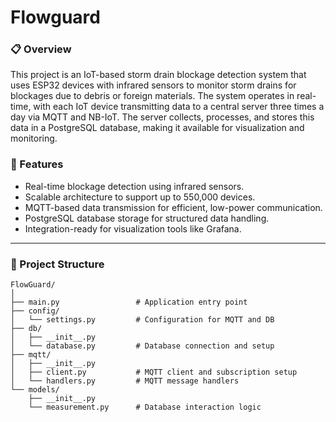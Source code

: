 # Flowguard

### 📋 Overview
This project is an IoT-based storm drain blockage detection system that uses ESP32 devices with infrared sensors to monitor storm drains for blockages due to debris or foreign materials. The system operates in real-time, with each IoT device transmitting data to a central server three times a day via MQTT and NB-IoT. The server collects, processes, and stores this data in a PostgreSQL database, making it available for visualization and monitoring.

### 🚀 Features
- Real-time blockage detection using infrared sensors.
- Scalable architecture to support up to 550,000 devices.
- MQTT-based data transmission for efficient, low-power communication.
- PostgreSQL database storage for structured data handling.
- Integration-ready for visualization tools like Grafana.

---

### 📂 Project Structure
```plaintext
FlowGuard/
│
├── main.py                 # Application entry point
├── config/                 
│   └── settings.py         # Configuration for MQTT and DB
├── db/                     
│   ├── __init__.py
│   └── database.py         # Database connection and setup
├── mqtt/
│   ├── __init__.py
│   ├── client.py           # MQTT client and subscription setup
│   └── handlers.py         # MQTT message handlers
└── models/
    ├── __init__.py
    └── measurement.py      # Database interaction logic

